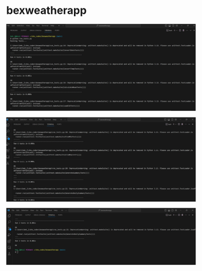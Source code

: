 # bexweatherapp
![This is the first set of tests being successful](test_success01.jpg)

![This is some more of the tests being successful](test_success02.jpg)

![And the final set of successful tests](test_success03.jpg)